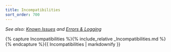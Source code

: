 ```yaml
---
title: Incompatibilities
sort_order: 700
---
```

_See also: [Known Issues](Issues.html) and [Errors & Logging](index.html#Logs)_

{% capture Incompatibilities %}{% include_relative _Incompatibilities.md %}{% endcapture %}{{ Incompatibilities | markdownify }}